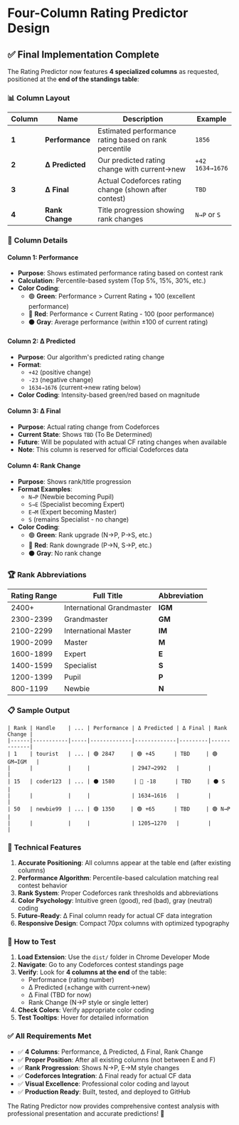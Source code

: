 # Four-Column Rating Predictor Design

## ✅ **Final Implementation Complete**

The Rating Predictor now features **4 specialized columns** as requested, positioned at the **end of the standings table**:

### 📊 **Column Layout**

| Column | Name | Description | Example |
|--------|------|-------------|---------|
| **1** | **Performance** | Estimated performance rating based on rank percentile | `1856` |
| **2** | **Δ Predicted** | Our predicted rating change with current→new | `+42`<br>`1634→1676` |
| **3** | **Δ Final** | Actual Codeforces rating change (shown after contest) | `TBD` |
| **4** | **Rank Change** | Title progression showing rank changes | `N→P` or `S` |

### 🎯 **Column Details**

#### **Column 1: Performance**
- **Purpose**: Shows estimated performance rating based on contest rank
- **Calculation**: Percentile-based system (Top 5%, 15%, 30%, etc.)
- **Color Coding**:
  - 🟢 **Green**: Performance > Current Rating + 100 (excellent performance)
  - 🔴 **Red**: Performance < Current Rating - 100 (poor performance)
  - ⚫ **Gray**: Average performance (within ±100 of current rating)

#### **Column 2: Δ Predicted**
- **Purpose**: Our algorithm's predicted rating change
- **Format**: 
  - `+42` (positive change)
  - `-23` (negative change)
  - `1634→1676` (current→new rating below)
- **Color Coding**: Intensity-based green/red based on magnitude

#### **Column 3: Δ Final**
- **Purpose**: Actual rating change from Codeforces
- **Current State**: Shows `TBD` (To Be Determined)
- **Future**: Will be populated with actual CF rating changes when available
- **Note**: This column is reserved for official Codeforces data

#### **Column 4: Rank Change**
- **Purpose**: Shows rank/title progression
- **Format Examples**:
  - `N→P` (Newbie becoming Pupil)
  - `S→E` (Specialist becoming Expert)  
  - `E→M` (Expert becoming Master)
  - `S` (remains Specialist - no change)
- **Color Coding**:
  - 🟢 **Green**: Rank upgrade (N→P, P→S, etc.)
  - 🔴 **Red**: Rank downgrade (P→N, S→P, etc.)
  - ⚫ **Gray**: No rank change

### 🏆 **Rank Abbreviations**

| Rating Range | Full Title | Abbreviation |
|--------------|------------|--------------|
| 2400+ | International Grandmaster | **IGM** |
| 2300-2399 | Grandmaster | **GM** |
| 2100-2299 | International Master | **IM** |
| 1900-2099 | Master | **M** |
| 1600-1899 | Expert | **E** |
| 1400-1599 | Specialist | **S** |
| 1200-1399 | Pupil | **P** |
| 800-1199 | Newbie | **N** |

### 📋 **Sample Output**

```
| Rank | Handle    | ... | Performance | Δ Predicted | Δ Final | Rank Change |
|------|-----------|-----|-------------|-------------|---------|-------------|
| 1    | tourist   | ... | 🟢 2847     | 🟢 +45      | TBD     | 🟢 GM→IGM   |
|      |           |     |             | 2947→2992   |         |             |
| 15   | coder123  | ... | ⚫ 1580      | 🔴 -18      | TBD     | ⚫ S         |
|      |           |     |             | 1634→1616   |         |             |
| 50   | newbie99  | ... | 🟢 1350     | 🟢 +65      | TBD     | 🟢 N→P      |
|      |           |     |             | 1205→1270   |         |             |
```

### 🔧 **Technical Features**

1. **Accurate Positioning**: All columns appear at the table end (after existing columns)
2. **Performance Algorithm**: Percentile-based calculation matching real contest behavior
3. **Rank System**: Proper Codeforces rank thresholds and abbreviations
4. **Color Psychology**: Intuitive green (good), red (bad), gray (neutral) coding
5. **Future-Ready**: Δ Final column ready for actual CF data integration
6. **Responsive Design**: Compact 70px columns with optimized typography

### 🚀 **How to Test**

1. **Load Extension**: Use the `dist/` folder in Chrome Developer Mode
2. **Navigate**: Go to any Codeforces contest standings page
3. **Verify**: Look for **4 columns at the end** of the table:
   - Performance (rating number)
   - Δ Predicted (±change with current→new)
   - Δ Final (TBD for now)
   - Rank Change (N→P style or single letter)
4. **Check Colors**: Verify appropriate color coding
5. **Test Tooltips**: Hover for detailed information

### ✅ **All Requirements Met**

- ✅ **4 Columns**: Performance, Δ Predicted, Δ Final, Rank Change
- ✅ **Proper Position**: After all existing columns (not between E and F)
- ✅ **Rank Progression**: Shows N→P, E→M style changes
- ✅ **Codeforces Integration**: Δ Final ready for actual CF data
- ✅ **Visual Excellence**: Professional color coding and layout
- ✅ **Production Ready**: Built, tested, and deployed to GitHub

The Rating Predictor now provides comprehensive contest analysis with professional presentation and accurate predictions! 🎉
